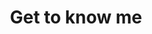 ---
layout: ../../layouts/GetToKnowMe.astro
title: Get to know me
summary: Im pretty cool
name_first: Nikolaj
name_last: Licht
job_title: Creative Developer
order: 2
cover: /assets/info/full_figure_extended.png


overview:
  - title: "Getting good at stuff."
    text: "I have a lot of hobbies. I often take on new hobbies and new areas of responsibility, because i enjoy getting good at new stuff. Especially stuff where i am creating somthing. I sometimes try to learn Spanish, sometimes I knit stuff, sometimes I try to make music and sometimes I try to ferment stuff. There is almost nothing that don't interest me. I say try, because I plan on succeding, but know failure is part of the journey." 
    paths: ["about_me_hobbies", "about_me_knit", "about_me_guitar"]
  - title: "Working with me 😈"
    text: "I like knowing where we are going, and won't hesitate to ask questions. I am fine with sailing in unfamiliar waters, as long as we can make a plan of action. I thrive when we keep momentum, rather than stopping and inspecting every detail. I like teamworking with competent people, who can teach me new stuff. I also like joking around, having fun and enjoy an occational beer with colleagues. Ill also tell you bad jokes."
    paths: ["about_me_work"]
  - title: "Things I like to do at work."
    text: "I know this is not a common role, but I like taking an asset the whole way. I like making the model, rigging it, setting it up in whatever game engine and programming the behaviour / system needed. I like the intersection between graphics and programming and like to dig into both. The programmer in me can appreciate a neat system that does what it should do, is modular, and easy to use. 👨‍🍳 chefs kiss. Oh yeah, I DIG optimized solutions. Stuff in shaders is neat, and pooling systems, oh boy."
    paths: ["about_me_dumpsterfire"]
---